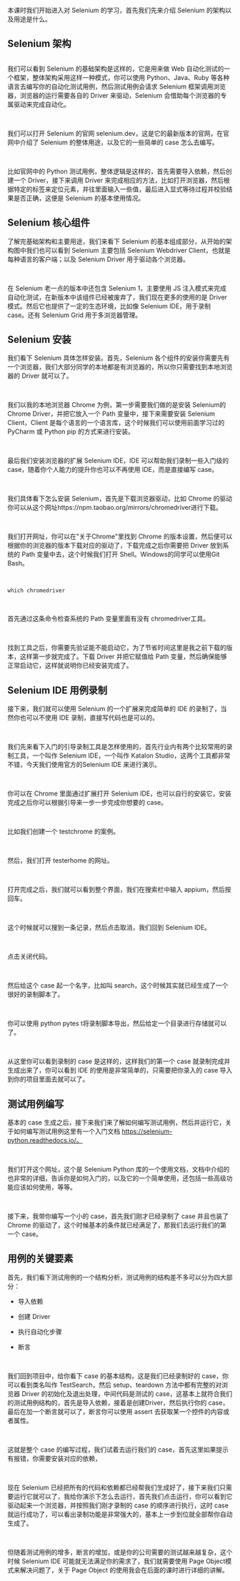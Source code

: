 <br />

本课时我们开始进入对 Selenium 的学习，首先我们先来介绍 Selenium 的架构以及用途是什么。

Selenium 架构
-----------

<Image alt="" src="https://s0.lgstatic.com/i/image3/M01/6B/51/Cgq2xl5XdQqASMVjAAJMtC1ch8w140.png"/>

<br />

我们可以看到 Selenium 的基础架构是这样的，它是用来做 Web 自动化测试的一个框架，整体架构采用这样一种模式，你可以使用 Python、Java、Ruby 等各种语言去编写你的自动化测试用例，然后测试用例会请求 Selenium 框架调用浏览器，浏览器的运行需要各自的 Driver 来驱动，Selenium 会借助每个浏览器的专属驱动来完成自动化。

<br />

<Image alt="" src="https://s0.lgstatic.com/i/image3/M01/6B/51/CgpOIF5XdQqABom0AAWpUWFCL9U037.png"/>

<br />

我们可以打开 Selenium 的官网 selenium.dev，这是它的最新版本的官网，在官网中介绍了 Selenium 的整体用途，以及它的一些简单的 case 怎么去编写。

<br />

<Image alt="" src="https://s0.lgstatic.com/i/image3/M01/6B/51/Cgq2xl5XdQuAJAjuAAJjfIjEy-g112.png"/>

<br />

比如官网中的 Python 测试用例，整体逻辑是这样的，首先需要导入依赖，然后创建一个 Driver，接下来调用 Driver 来完成相应的方法，比如打开浏览器，然后根据特定的标签来定位元素，并往里面输入一些值，最后进入显式等待过程并校验结果是否正确，这便是 Selenium 的基本使用情况。

Selenium 核心组件
-------------

了解完基础架构和主要用途，我们来看下 Selenium 的基本组成部分，从开始的架构图中我们也可以看到 Selenium 主要包括 Selenium Webdriver Client，也就是每种语言的客户端；以及 Selenium Driver 用于驱动各个浏览器。

<br />

在 Selenium 老一点的版本中还包含 Selenium 1，主要使用 JS 注入模式来完成自动化测试，在新版本中该组件已经被废弃了，我们现在更多的使用的是 Driver 模式。然后它也提供了一定的生态环境，比如像 Selenium IDE，用于录制 case。还有 Selenium Grid 用于多浏览器管理。

Selenium 安装
-----------

我们看下 Selenium 具体怎样安装。首先，Selenium 各个组件的安装你需要先有一个浏览器，我们大部分同学的本地都是有浏览器的，所以你只需要找到本地浏览器的 Driver 就可以了。

<br />

我们以我的本地浏览器 Chrome 为例，第一步需要我们做的是安装 Selenium的Chrome Driver，并把它放入一个 Path 变量中，接下来需要安装 Selenium Client，Client 是每个语言的一个语言库，这个时候我们可以使用前面学习过的 PyCharm 或 Python pip 的方式来进行安装。

<br />

最后我们安装浏览器的扩展 Selenium IDE，IDE 可以帮助我们录制一些入门级的 case，随着你个人能力的提升你也可以不再使用 IDE，而是直接编写 case。

<br />

我们具体看下怎么安装 Selenium，首先是下载浏览器驱动，比如 Chrome 的驱动你可以从这个网址https://npm.taobao.org/mirrors/chromedriver进行下载。

<br />

我们打开网址，你可以在"关于Chrome"里找到 Chrome 的版本设置，然后便可以根据你的浏览器的版本下载对应的驱动了，下载完成之后你需要把 Driver 放到系统的 Path 变量中去，这个时候我们打开 Shell。Windows的同学可以使用Git Bash。

<br />

```
which chromedriver
```

<br />

首先通过这条命令检查系统的 Path 变量里面有没有 chromedriver工具。

<br />

<Image alt="" src="https://s0.lgstatic.com/i/image3/M01/6B/51/CgpOIF5XdQuAD2BtAAEl9-suV4c986.png"/>

<br />

找到工具之后，你需要先验证能不能启动它，为了节省时间这里是我之前下载的版本，这样第一步就完成了。下载 Driver 并把它赋值给 Path 变量，然后确保能够正常启动它，这样就说明你已经安装完成了。

Selenium IDE 用例录制
-----------------

接下来，我们就可以使用 Selenium 的一个扩展来完成简单的 IDE 的录制了，当然你也可以不使用 IDE 录制，直接写代码也是可以的。

<br />

我们先来看下入门的引导录制工具是怎样使用的，首先行业内有两个比较常用的录制工具，一个叫作 Selenium IDE，一个叫作 Katalon Studio，这两个工具都非常不错，今天我们使用官方的Selenium IDE 来进行演示。

<br />

<Image alt="" src="https://s0.lgstatic.com/i/image3/M01/6B/51/Cgq2xl5XdQuAVz6sAAKblXP8tyI978.png"/>

<br />

你可以在 Chrome 里面通过扩展打开 Selenium IDE，也可以自行的安装它，安装完成之后你可以根据引导来一步一步完成你想要的 case。

<br />

<Image alt="" src="https://s0.lgstatic.com/i/image3/M01/6B/51/CgpOIF5XdQyAf7PQAACQCI3a-kQ436.png"/>

<br />

比如我们创建一个 testchrome 的案例。

<br />

<Image alt="" src="https://s0.lgstatic.com/i/image3/M01/6B/51/Cgq2xl5XdQyAC8k-AACZDEmccGQ088.png"/>

<br />

然后，我们打开 testerhome 的网址。

<br />

<Image alt="" src="https://s0.lgstatic.com/i/image3/M01/6B/51/CgpOIF5XdQyAKJlnAAV6yXtz99U647.png"/>

<br />

打开完成之后，我们就可以看到整个界面，我们在搜索栏中输入 appium，然后按回车。

<br />

<Image alt="" src="https://s0.lgstatic.com/i/image3/M01/6B/51/Cgq2xl5XdQ2AdivkAAJA1ScCkT0000.png"/>

<br />

这个时候就可以搜到一条记录，然后点击取消，我们回到 Selenium IDE。

<br />

<Image alt="" src="https://s0.lgstatic.com/i/image3/M01/6B/51/CgpOIF5XdQ2AGCo7AAD6eAHDv5E107.png"/>

<br />

点击关闭代码。

<br />

<Image alt="" src="https://s0.lgstatic.com/i/image3/M01/6B/51/Cgq2xl5XdQ2AELvoAAB-QkG4QpI596.png"/>

<br />

然后给这个 case 起一个名字，比如叫 search，这个时候其实就已经生成了一个很好的录制脚本了。

<br />

<Image alt="" src="https://s0.lgstatic.com/i/image3/M01/6B/51/CgpOIF5XdQ6AVm4-AACESAhC6pk075.png"/>

<br />

你可以使用 python pytes t将录制脚本导出，然后给定一个目录进行存储就可以了。

<br />

<Image alt="" src="https://s0.lgstatic.com/i/image3/M01/6B/51/Cgq2xl5XdQ6AbisiAAPTPW9S2xw151.png"/>

<br />

从这里你可以看到录制的 case 是这样的，这样我们的第一个 case 就录制完成并生成出来了，你可以看到 IDE 的使用是非常简单的，只需要把你录入的 case 导入到你的项目里面去就可以了。

测试用例编写
------

基本的 case 生成之后，接下来我们来了解如何编写测试用例，然后并运行它，关于如何编写测试用例这里有一个入门文档 https://selenium-python.readthedocs.io/。

<br />

我们打开这个网址，这个是 Selenium Python 库的一个使用文档，文档中介绍的也非常的详细，告诉你是如何入门的，以及它的一个简单使用，还包括一些高级功能应该如何使用，等等。

<br />

接下来，我带你编写一个小的 case，首先我们刚才已经录制了 case 并且也装了 Chrome 的驱动了，这个时候基本的条件就已经满足了，那我们去运行我们的第一个 case。

用例的关键要素
-------

首先，我们看下测试用例的一个结构分析，测试用例的结构差不多可以分为四大部分：

* 导入依赖

* 创建 Driver

* 执行自动化步骤

* 断言

<br />

<Image alt="" src="https://s0.lgstatic.com/i/image3/M01/6B/51/CgpOIF5XdQ6AKCaIAAOYa3sFEvM410.png"/>

<br />

我们回到项目中，给你看下 case 的基本结构，这是我们已经录制好的 case，你可以看到类名叫作 TestSearch，然后 setup、teardown 方法中都有完整的对浏览器 Driver 的初始化及退出处理，中间代码是测试的 case，这基本上就符合我们的测试用例结构的，首先是导入依赖，接着是创建Driver，然后执行你的 case，最后在加一个断言就可以了，断言你可以使用 assert 去获取某一个控件的内容或者属性。

<br />

这就是整个 case 的编写过程，我们试着去运行我们的 case，首先这里如果提示有报错，你需要安装对应的依赖，

<br />

现在 Selenium 已经把所有的代码和依赖都已经帮我们生成好了，接下来我们只需要运行它就可以了，我给你演示下怎么去运行，首先我们点击运行，你可以看到它驱动起来一个浏览器，并按照我们刚才录制的 case 的顺序进行执行，这时 case 就运行成功了，可以看出录制功能是非常强大的，基本上一步到位就全部帮你自动生成了。

<br />

但随着测试用例的增多，断言的增加，或是你的公司需要的测试越来越复杂，这个时候 Selenium IDE 可能就无法满足你的需求了，我们就需要使用 Page Object模式来解决问题了，关于 Page Object 的使用我会在后面的课时进行详细的讲解。

<br />

